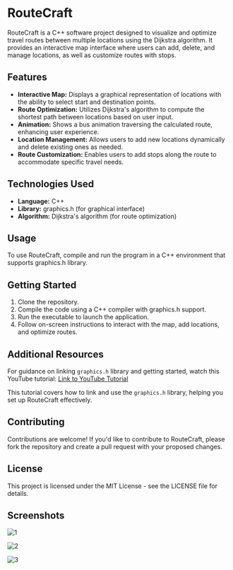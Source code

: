 # RouteCraft

RouteCraft is a C++ software project designed to visualize and optimize travel routes between multiple locations using the Dijkstra algorithm. It provides an interactive map interface where users can add, delete, and manage locations, as well as customize routes with stops.

## Features

- **Interactive Map:** Displays a graphical representation of locations with the ability to select start and destination points.
- **Route Optimization:** Utilizes Dijkstra's algorithm to compute the shortest path between locations based on user input.
- **Animation:** Shows a bus animation traversing the calculated route, enhancing user experience.
- **Location Management:** Allows users to add new locations dynamically and delete existing ones as needed.
- **Route Customization:** Enables users to add stops along the route to accommodate specific travel needs.

## Technologies Used

- **Language:** C++
- **Library:** graphics.h (for graphical interface)
- **Algorithm:** Dijkstra's algorithm (for route optimization)

## Usage

To use RouteCraft, compile and run the program in a C++ environment that supports graphics.h library.

## Getting Started

1. Clone the repository.
2. Compile the code using a C++ compiler with graphics.h support.
3. Run the executable to launch the application.
4. Follow on-screen instructions to interact with the map, add locations, and optimize routes.

## Additional Resources

For guidance on linking `graphics.h` library and getting started, watch this YouTube tutorial:
[Link to YouTube Tutorial](https://youtu.be/GM0kni4jdPY?si=JrniBu63pNiqmHoA)

This tutorial covers how to link and use the `graphics.h` library, helping you set up RouteCraft effectively.

## Contributing

Contributions are welcome! If you'd like to contribute to RouteCraft, please fork the repository and create a pull request with your proposed changes.

## License

This project is licensed under the MIT License - see the LICENSE file for details.

## Screenshots
![1](https://github.com/shahkishal/RouteCraft/assets/113183003/275fd61f-e746-488a-bc91-3bf4f7dd9bb3)

![2](https://github.com/shahkishal/RouteCraft/assets/113183003/89b7d953-149d-4040-8461-f9bd24f21246)

![3](https://github.com/shahkishal/RouteCraft/assets/113183003/7cf3496d-cea0-44ba-aff2-b0b7f0fdbc73)
